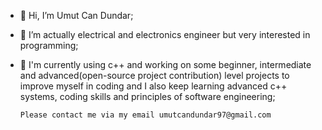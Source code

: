 - 👋 Hi, I’m Umut Can Dundar;
  
- 👀 I’m actually electrical and electronics engineer but very interested in programming;
  
- 🌱 I'm currently using c++ and working on some beginner, intermediate and advanced(open-source project contribution) level projects to
      improve myself in coding and I also keep learning advanced c++ systems, coding skills and principles of software engineering;

      Please contact me via my email umutcandundar97@gmail.com  
  


